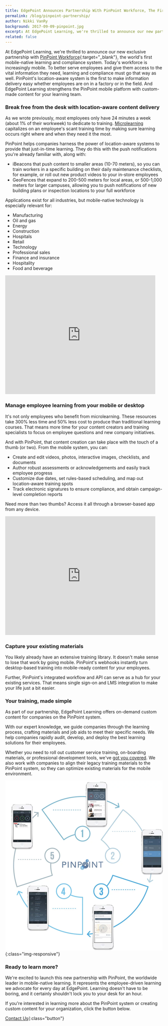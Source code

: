 ```yaml
---
title: EdgePoint Announces Partnership With PinPoint Workforce, The First Mobile-Native Learning System
permalink: /blog/pinpoint-partnership/
author: Nikki VanRy
background: 2017-09-09-pinpoint.jpg
excerpt: At EdgePoint Learning, we're thrilled to announce our new partnership with PinPoint Workforce, the world's first mobile-native learning and compliance system.
related: false
---
```


At EdgePoint Learning, we're thrilled to announce our new exclusive partnership with [PinPoint Workforce](https://www.pinpointworkforce.com/){:target="_blank"}, the world's first mobile-native learning and compliance system. Today's workforce is increasingly mobile. To better serve employees and give them access to the vital information they need, learning and compliance must go that way as well. PinPoint's location-aware system is the first to make information delivery easy whether employees are on in a factory or in the field. And EdgePoint Learning strengthens the PinPoint mobile platform with custom-made content for your learning team.

### Break free from the desk with location-aware content delivery

As we wrote previously, most employees only have 24 minutes a week (about 1% of their workweek) to dedicate to training. [Microlearning](https://www.edgepointlearning.com/blog/microlearning) capitalizes on an employee's scant training time by making sure learning occurs right where and when they need it the most.

PinPoint helps companies harness the power of location-aware systems to provide that just-in-time learning. They do this with the push notifications you're already familiar with, along with:

*  iBeacons that push content to smaller areas (10-70 meters), so you can train workers in a specific building on their daily maintenance checklists, for example, or roll out new product videos to your in-store employees
* GeoFences that expand to 200-500 meters for local areas, or 500-1,000 meters for larger campuses, allowing you to push notifications of new building plans or inspection locations to your full workforce

Applications exist for all industries, but mobile-native technology is especially relevant for:

*  Manufacturing
*  Oil and gas
*  Energy
*  Construction
*  Hospitals
*  Retail
*  Technology
*  Professional sales
*  Finance and insurance
*  Hospitality
*  Food and beverage

<div class='video-responsive'><iframe src="https://player.vimeo.com/video/219609124" width="480" height="380" frameborder="0" webkitallowfullscreen mozallowfullscreen allowfullscreen></iframe></div>

### Manage employee learning from your mobile or desktop

It's not only employees who benefit from microlearning. These resources take 300% less time and 50% less cost to produce than traditional learning courses. That means more time for your content creators and training specialists to focus on employee questions and new company initiatives.

And with PinPoint, that content creation can take place with the touch of a thumb (or two). From the mobile system, you can:

*  Create and edit videos, photos, interactive images, checklists, and documents
*  Author robust assessments or acknowledgements and easily track employee progress
*  Customize due dates, set rules-based scheduling, and map out location-aware training spots
*  Track electronic signatures to ensure compliance, and obtain campaign-level completion reports

Need more than two thumbs? Access it all through a browser-based app from any device.

<div class='video-responsive'><iframe src="https://player.vimeo.com/video/218986846" width="480" height="380" frameborder="0" webkitallowfullscreen mozallowfullscreen allowfullscreen></iframe></div>

### Capture your existing materials

You likely already have an extensive training library. It doesn't make sense to lose that work by going mobile. PinPoint's webhooks instantly turn desktop-based training into mobile-ready content for your employees.

Further, PinPoint's integrated workflow and API can serve as a hub for your existing services. That means single sign-on and LMS integration to make your life just a bit easier.

### Your training, made simple

As part of our partnership, EdgePoint Learning offers on-demand custom content for companies on the PinPoint system.

With our expert knowledge, we guide companies through the learning process, crafting materials and job aids to meet their specific needs. We help companies rapidly audit, develop, and deploy the best learning solutions for their employees.

Whether you need to roll out customer service training, on-boarding materials, or professional development tools, we've [got you covered](https://www.edgepointlearning.com/solutions/). We also work with companies to align their legacy training materials to the PinPoint system, so they can optimize existing materials for the mobile environment.

![PinPoint Infographic](/assets/images/blog/pinpoint-infographic.jpg "PinPoint infographic"){:class="img-responsive"}

### Ready to learn more?

We're excited to launch this new partnership with PinPoint, the worldwide leader in mobile-native learning. It represents the employee-driven learning we advocate for every day at EdgePoint. Learning doesn't have to be boring, and it certainly shouldn't lock you to your desk for an hour.

If you're interested in learning more about the PinPoint system or creating custom content for your organization, click the button below.

[Contact Us](/contact/ ){:class="button"}

